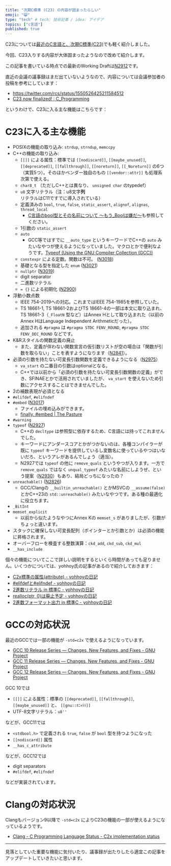 ```yaml
---
title: "次期C標準 (C23) の内容が固まったらしい"
emoji: "😸"
type: "tech" # tech: 技術記事 / idea: アイデア
topics: ["c言語"]
published: true
---
```


C23については[最近のC言語と、次期C標準(C23)](modern-c-language)でも軽く紹介しました。

今回、C23入りする内容が大体固まったようなので改めて紹介します。

この記事を書いている時点での最新のWorking Draftは[N2912](https://www.open-std.org/jtc1/sc22/wg14/www/docs/n2912.pdf)です。

直近の会議の議事録はまだ出ていないようなので、内容については会議参加者の投稿を参考にしています：

* https://twitter.com/rcs/status/1550526425211584512
* [C23 now finalized! : C_Programming](https://www.reddit.com/r/C_Programming/comments/w5hl80/c23_now_finalized/)

というわけで、C23に入る主な機能はこちらです：

# C23に入る主な機能

* POSIXの機能の取り込み: `strdup`, `strndup`, `memccpy`
* C++の機能の取り込み:
    * `[[]]` による属性：標準では `[[nodiscard]]`, `[[maybe_unused]]`, `[[deprecated]]`, `[[fallthrough]]`, `[[noreturn]]`, `[[_Noreturn]]` の6つ（実質5つ）。そのほかベンダー独自のもの `[[vendor::attr]]` も処理系次第で使える。
    * `char8_t` （ただしC++とは異なり、 `unsigned char` のtypedef）
    * `u8` 文字リテラル（注：u8文字**列**リテラルはC11ですでに導入されている）
    * 定義済みの `bool`, `true`, `false`, `static_assert`, `alignof`, `alignas`, `thread_local`
        * [C言語のbool型とその名前について 〜もう_Boolは嫌だ〜](boolean-in-c)も参照してください。
    * 1引数の `static_assert`
    * `auto`
        * GCC等ではすでに `__auto_type` というキーワードでC++の `auto` みたいなやつが使えるようになっていました。マクロとかで便利なようです。[Typeof (Using the GNU Compiler Collection (GCC))](https://gcc.gnu.org/onlinedocs/gcc-12.1.0/gcc/Typeof.html#Typeof)
    * `constexpr` による定数。関数は不可。 ([N3018](https://www.open-std.org/jtc1/sc22/wg14/www/docs/n3018.htm))
    * 基礎となる型を指定した `enum` ([N3021](https://www.open-std.org/jtc1/sc22/wg14/www/docs/n3021.htm))
    * `nullptr` ([N3019](https://www.open-std.org/jtc1/sc22/wg14/www/docs/n3019.htm))
    * digit separator
    * 二進数リテラル
    * `= {}` による初期化 ([N2900](https://www.open-std.org/jtc1/sc22/wg14/www/docs/n2900.htm))
* 浮動小数点数
    * IEEE 754-2019への対応。これまではIEEE 754-1985を参照していた。
    * TS 18661-1, TS 18661-2およびTS 18661-4の一部は本文に取り込まれ、TS 18661-3（`_FloatN` 型など）はAnnex Hとして取り込まれた（以前のAnnex HはLanguage Independent Arithmeticだった）。
    * 追加される `#pragma` は `#pragma STDC FENV_ROUND`, `#pragma STDC FENV_DEC_ROUND` などです。
* K&amp;Rスタイルの関数定義の廃止
    * また、定義が伴わない関数宣言の仮引数リストが空の場合は「関数が引数を取らない」ことを表すようになります（[N2841](https://www.open-std.org/jtc1/sc22/wg14/www/docs/n2841.htm)）。
* 必須の引数を持たない可変長引数関数を定義できるようになる（[N2975](http://www.open-std.org/jtc1/sc22/wg14/www/docs/n2975.pdf)）
    * `va_start` の二番目の引数はoptionalとなる。
    * C++では以前から「必須の引数を持たない可変長引数関数の定義」ができ、SFINAEとかで活用されていましたが、 `va_start` を使えないため引数にアクセスすることはできませんでした。
* 2の補数表現が必須となる
* `#elifdef`, `#elifndef`
* `#embed` ([N3017](https://www.open-std.org/jtc1/sc22/wg14/www/docs/n3017.htm))
    * ファイルの埋め込みができます。
    * [finally. #embed | The Pasture](https://thephd.dev/finally-embed-in-c23)
* `#warning`
* `typeof` ([N2927](https://www.open-std.org/jtc1/sc22/wg14/www/docs/n2927.htm))
    * C++の `decltype` は参照型に依存するため、C言語には持ってこれませんでした。
    * キーワードにアンダースコアとかがつかないのは、各種コンパイラーが既に `typeof` キーワードを提供しているし変数名に使っているやつはいないだろ、というアレがあるんでしょう（適当）。
    * N2927では `typeof` の他に `remove_quals` というやつが入ります。一方で `remove_quals` ではなく `unqual_typeof` みたいな名前にしようぜ、という提案（[N2930](https://www.open-std.org/jtc1/sc22/wg14/www/docs/n2930.pdf)）もあり、結局どっちになったの？
* `unreachable()` ([N2826](https://www.open-std.org/jtc1/sc22/wg14/www/docs/n2826.pdf))
    * GCC/Clangの `__builtin_unreachable()` とかMSVCの `__assume(false)` とかC++23の `std::unreachable()` みたいなやつです。ある種の最適化に役立ちます。
* `_BitInt`
* `memset_explicit`
    * 以前から似たようなやつにAnnex Kの `memset_s` がありましたが、引数がちょっと違います。
* スタックに確保しない可変長配列（ポインターとか引数とか）は必須の機能に昇格されます。
* オーバーフローを検査する整数演算：`ckd_add`, `ckd_sub`, `ckd_mul`
* `__has_include`

個々の機能についてここで詳しい説明をするといくら時間があっても足りません。いくつかについては、yohhoy氏の記事があるので紹介しておきます：

* [C2x標準の属性(attribute) - yohhoyの日記](https://yohhoy.hatenadiary.jp/entry/20200505/p1)
* [#elifdefと#elifndef - yohhoyの日記](https://yohhoy.hatenadiary.jp/entry/20210604/p1)
* [2進数リテラル in 標準C - yohhoyの日記](https://yohhoy.hatenadiary.jp/entry/20210228/p1)
* [realloc(ptr, 0)は廃止予定 - yohhoyの日記](https://yohhoy.hatenadiary.jp/entry/20210909/p1)
* [2進数フォーマット出力 in 標準C - yohhoyの日記](https://yohhoy.hatenadiary.jp/entry/20211028/p1)

# GCCの対応状況

最近のGCCでは一部の機能が `-std=c2x` で使えるようになっています。

* [GCC 10 Release Series — Changes, New Features, and Fixes - GNU Project](https://gcc.gnu.org/gcc-10/changes.html#c)
* [GCC 11 Release Series — Changes, New Features, and Fixes - GNU Project](https://gcc.gnu.org/gcc-11/changes.html#c)
* [GCC 12 Release Series — Changes, New Features, and Fixes - GNU Project](https://gcc.gnu.org/gcc-12/changes.html#c)

GCC 10では

* `[[]]` による属性：標準の `[[deprecated]]`, `[[fallthrough]]`, `[[maybe_unused]]` と、 `[[gnu::ﾎﾆｬﾗﾗ]]`
* UTF-8文字リテラル：`u8''`

などが、GCC11では

* `<stdbool.h>` で定義される `true`, `false` が `bool` 型を持つようになった
* `[[nodiscard]]` 属性
* `__has_c_attribute`

などが、GCC12では

* digit separators
* `#elifdef`, `#elifndef`

などが実装されています。

# Clangの対応状況

Clangもバージョン9以降で `-std=c2x` によりC23の機能の一部が使えるようになっているようです。

* [Clang - C Programming Language Status - C2x implementation status](https://clang.llvm.org/c_status.html#c2x)

---

見落としていた重要な機能に気付いたり、議事録が出たりしたら適宜この記事をアップデートしていきたいと思います。
